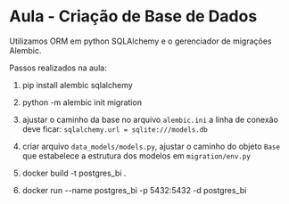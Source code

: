 # Aula - Criação de Base de Dados

Utilizamos ORM em python SQLAlchemy e o gerenciador de migrações Alembic.

Passos realizados na aula:

1. pip install alembic sqlalchemy

2. python -m alembic init migration

3. ajustar o caminho da base no arquivo `alembic.ini` a linha de conexão deve ficar:
`sqlalchemy.url = sqlite:///models.db`

4. criar arquivo `data_models/models.py`, ajustar o caminho do objeto `Base` que estabelece a estrutura dos modelos em `migration/env.py`

5.  docker build -t postgres_bi .

6. docker run --name postgres_bi -p 5432:5432 -d postgres_bi